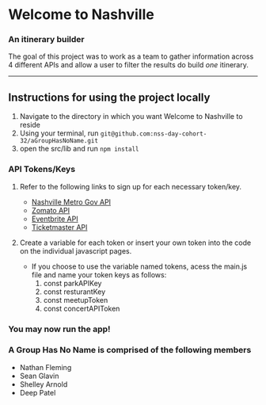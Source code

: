 # Welcome to Nashville
### An itinerary builder

The goal of this project was to work as a team to gather information across 4 different APIs and allow a user to filter the results do build *one* itinerary.
___
## Instructions for using the project locally
1. Navigate to the directory in which you want Welcome to Nashville to reside
1. Using your terminal, run ```git@github.com:nss-day-cohort-32/aGroupHasNoName.git```
1. open the src/lib and  run ```npm install```

### API Tokens/Keys
1. Refer to the following links to sign up for each necessary token/key. 
    - [Nashville Metro Gov API](https://dev.socrata.com/foundry/data.nashville.gov/xbru-cfzi)
    - [Zomato API](https://developers.zomato.com/api)
    - [Eventbrite API](https://www.eventbrite.com/developer/v3/)
    - [Ticketmaster API](https://developer.ticketmaster.com/products-and-docs/apis/getting-started/)

1. Create a variable for each token or insert your own token into the code on the individual javascript pages. 
    - If you choose to use the variable named tokens, acess the main.js file and name your token keys as follows:
        1. const parkAPIKey
        1. const resturantKey 
        1. const meetupToken
        1. const concertAPIToken

### **You may now run the app!**

### A Group Has No Name is comprised of the following members
- Nathan Fleming
- Sean Glavin
- Shelley Arnold
- Deep Patel